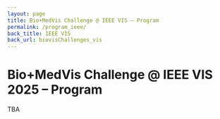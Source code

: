 ```yaml
---
layout: page
title: Bio+MedVis Challenge @ IEEE VIS – Program
permalink: /program_ieee/
back_title: IEEE VIS
back_url: biovisChallenges_vis
---
```


# Bio+MedVis Challenge @ IEEE VIS 2025 – Program

TBA
